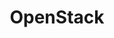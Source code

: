 ---
title: OpenStack
show_read_time: false
canonical_url: 'https://docs.projectcalico.org/v3.9/getting-started/openstack/index'
---